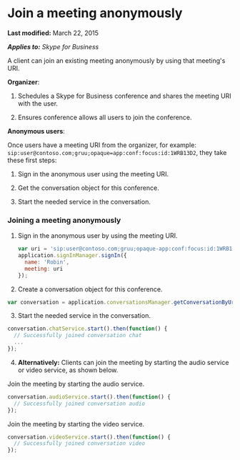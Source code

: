 
# Join a meeting anonymously

 **Last modified:** March 22, 2015

 _**Applies to:** Skype for Business_

A client can join an existing meeting anonymously by using that meeting's URI.

 **Organizer**:

1. Schedules a Skype for Business conference and shares the meeting URI with the user.
    
2. Ensures conference allows all users to join the conference.
    
**Anonymous users**:

Once users have a meeting URI from the organizer, for example: `sip:user@contoso.com;gruu;opaque=app:conf:focus:id:1WRB13D2`, they take these first steps:

1. Sign in the anonymous user using the meeting URI.
    
2. Get the conversation object for this conference.
    
3. Start the needed service in the conversation.
 
### Joining a meeting anonymously


1. Sign in the anonymous user by using the meeting URI.

   ```js
   var uri = 'sip:user@contoso.com;gruu;opaque-app:conf:focus:id:1WRB13D2';
   application.signInManager.signIn({
     name: 'Robin',
     meeting: uri
   });
   ```

2. Create a conversation object for this conference.

  ```js
  var conversation = application.conversationsManager.getConversationByUri(uri);
  ```

3. Start the needed service in the conversation.

  ```js
  conversation.chatService.start().then(function() {
	// Successfully joined conversation chat
	...
  });
  ```

4.  **Alternatively:** Clients can join the meeting by starting the audio service or video service, as shown below.

  Join the meeting by starting the audio service.
  
  ```js
  conversation.audioService.start().then(function() {
	// Successfully joined conversation audio
  });
  ```

  Join the meeting by starting the video service.
  
  ```js
  conversation.videoService.start().then(function() {
	// Successfully joined conversation video
  });
  ```

